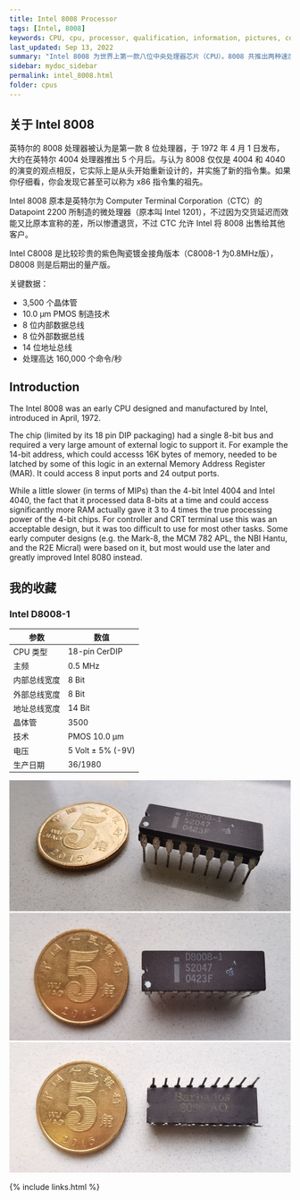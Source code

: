 ```yaml
---
title: Intel 8008 Processor
tags: [Intel, 8008]
keywords: CPU, cpu, processor, qualification, information, pictures, core, frequency, chip packaging, packaging, cpu info, x86, collection, amd, cyrix, harris, ibm, idt, iit, intel, motorola, nec, sgs, sgs-thomson, siemens, ST, signetics, mhs, ti, texas instruments, ulsi, umc, weitek, zilog, 808x, 8085, 8088, 8086, 80188, 80186, 80286, 286, 80386, 386, i386, Am386, 386sx, 386dx, 486, i486, 586, 486sx, 486dx, overdrive, 487, pentium, 586, 5x86, 386dlc, 386slc, 486dx2, mmx, ppro, pentium-pro, pro, athlon, duron, z80, dirk oppelt, dirk, oppelt, engineering, sample, samples
last_updated: Sep 13, 2022
summary: "Intel 8008 为世界上第一款八位中央处理器芯片（CPU）。8008 共推出两种速度：0.5 MHz 以及 0.8 MHz，虽然比 4004 的工作频率慢，不过因为是八位处理器（比起4004的四位），整体效能要比 4004 好上许多。8008 可以支持到 16KB 的内存。"
sidebar: mydoc_sidebar
permalink: intel_8008.html
folder: cpus
---
```


## 关于 Intel 8008

英特尔的 8008 处理器被认为是第一款 8 位处理器，于 1972 年 4 月 1 日发布，大约在英特尔 4004 处理器推出 5 个月后。与认为 8008 仅仅是 4004 和 4040 的演变的观点相反，它实际上是从头开始重新设计的，并实施了新的指令集。如果你仔细看，你会发现它甚至可以称为 x86 指令集的祖先。

Intel 8008 原本是英特尔为 Computer Terminal Corporation（CTC）的 Datapoint 2200 所制造的微处理器（原本叫 Intel 1201），不过因为交货延迟而效能又比原本宣称的差，所以惨遭退货，不过 CTC 允许 Intel 将 8008 出售给其他客户。

Intel C8008 是比较珍贵的紫色陶瓷镀金接角版本（C8008-1 为0.8MHz版），D8008 则是后期出的量产版。

关键数据：
 - 3,500 个晶体管
 - 10.0 µm PMOS 制造技术
 - 8 位内部数据总线
 - 8 位外部数据总线
 - 14 位地址总线
 - 处理高达 160,000 个命令/秒

## Introduction

The Intel 8008 was an early CPU designed and manufactured by Intel, introduced in April, 1972.
 
The chip (limited by its 18 pin DIP packaging) had a single 8-bit bus and required a very large amount of external logic to support it. For example the 14-bit address, which could accesss 16K bytes of memory, needed to be latched by some of this logic in an external Memory Address Register (MAR). It could access 8 input ports and 24 output ports.
 
While a little slower (in terms of MIPs) than the 4-bit Intel 4004 and Intel 4040, the fact that it processed data 8-bits at a time and could access significantly more RAM actually gave it 3 to 4 times the true processing power of the 4-bit chips. For controller and CRT terminal use this was an acceptable design, but it was too difficult to use for most other tasks. Some early computer designs (e.g. the Mark-8, the MCM 782 APL, the NBI Hantu, and the R2E Micral) were based on it, but most would use the later and greatly improved Intel 8080 instead.


## 我的收藏

### Intel D8008-1

| 参数 | 数值 |
| ------ | ------ |
| CPU 类型 | 18-pin CerDIP |
| 主频 | 0.5 MHz |
| 内部总线宽度 | 8 Bit |
| 外部总线宽度 | 8 Bit |
| 地址总线宽度 | 14 Bit |
| 晶体管 | 3500 |
| 技术 | PMOS 10.0 µm |
| 电压 | 5 Volt ± 5% (-9V) |
| 生产日期 | 36/1980 |

![Intel D8008-1](/images/cpus/Intel/Intel_D8008-1_3.jpg)
![Intel D8008-1 正面](/images/cpus/Intel/Intel_D8008-1_1.jpg)
![Intel D8008-1 反面](/images/cpus/Intel/Intel_D8008-1_2.jpg)

{% include links.html %}
